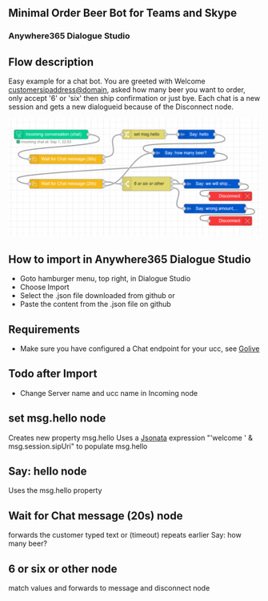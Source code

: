 ## Minimal Order Beer Bot for Teams and Skype
### Anywhere365 Dialogue Studio
## Flow description
Easy example for a chat bot. You are greeted with Welcome <customersipaddress@domain>, asked how many beer you want to order, only accept '6' or 'six' then ship confirmation or just bye. Each chat is a new session and gets a new dialogueid because of the Disconnect node.

![translate chat minimal](https://github.com/Anywhere365/DialogueStudioFlows/blob/master/OrderBeerBotChat/resources/a365-ds-orderbeerbot-chat.png)

## How to import in Anywhere365 Dialogue Studio
- Goto hamburger menu, top right, in Dialogue Studio
- Choose Import
- Select the .json file downloaded from github  or
- Paste the content from the .json file on github

## Requirements
- Make sure you have configured a Chat endpoint for your ucc, see [Golive](https://golive.anywhere365.io/platform_elements/core/userguide/ucc_config_endpoints.html)

## Todo after Import
- Change Server name and ucc name in Incoming node

## set msg.hello node
Creates new property msg.hello Uses a [Jsonata](http://docs.jsonata.org/overview.html) expression "'welcome ' & msg.session.sipUri" to populate msg.hello

## Say: hello node
Uses the msg.hello property

## Wait for Chat message (20s) node
forwards the customer typed text or (timeout) repeats earlier Say: how many beer?

## 6 or six or other node
match values and forwards to message and disconnect node